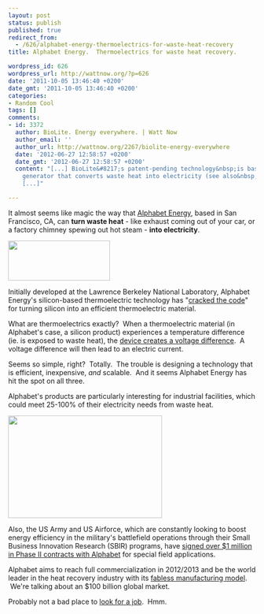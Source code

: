 ```yaml
---
layout: post
status: publish
published: true
redirect_from:
  - /626/alphabet-energy-thermoelectrics-for-waste-heat-recovery
title: Alphabet Energy.  Thermoelectrics for waste heat recovery.

wordpress_id: 626
wordpress_url: http://wattnow.org/?p=626
date: '2011-10-05 13:46:40 +0200'
date_gmt: '2011-10-05 13:46:40 +0200'
categories:
- Random Cool
tags: []
comments:
- id: 3372
  author: BioLite. Energy everywhere. | Watt Now
  author_email: ''
  author_url: http://wattnow.org/2267/biolite-energy-everywhere
  date: '2012-06-27 12:58:57 +0200'
  date_gmt: '2012-06-27 12:58:57 +0200'
  content: "[...] BioLite&#8217;s patent-pending technology&nbsp;is based on a thermoelectric
    generator that converts waste heat into electricity (see also&nbsp;Alphabet Energy)&nbsp;to
    [...]"

---
```

<p>It almost seems like magic the way that <a href="http://alphabetenergy.com/">Alphabet Energy</a>, based in San Francisco, CA, can <strong>turn waste heat</strong> - like exhaust coming out of your car, or a factory chimney spewing out hot steam - <strong>into electricity</strong>.</p>
<p><a href="{{ 'assets/from-wordpress/uploads/2011/10/alphabet-energy.png' | relative_url }}"><img class="size-full wp-image-627 alignnone" title="alphabet energy" src="{{ 'assets/from-wordpress/uploads/2011/10/alphabet-energy.png' | relative_url }}" alt="" width="207" height="81" /></a></p>
<p>Initially developed at the Lawrence Berkeley National Laboratory, Alphabet Energy's silicon-based thermoelectric technology has "<a href="http://alphabetenergy.com/index.php?action=products">cracked the code</a>" for turning silicon into an efficient thermoelectric material.</p>
<p>What are thermoelectrics exactly? &nbsp;When a thermoelectric material (in Alphabet's case, a silicon product) experiences a temperature difference (ie. is exposed to waste heat), the <a href="http://en.wikipedia.org/wiki/Thermoelectric_effect">device creates a voltage difference</a>. &nbsp;A voltage difference will then lead to an electric current.</p>
<p>Seems so simple, right? &nbsp;Totally. &nbsp;The trouble is designing a technology that is efficient, inexpensive, <em>and</em> scalable. &nbsp;And it seems Alphabet Energy has hit the spot on all three.</p>
<p>Alphabet's products are particularly interesting for industrial facilities, which could meet 25-100% of their electricity needs from waste heat.</p>
<p><a href="{{ 'assets/from-wordpress/uploads/2011/10/factory-chimney.jpg' | relative_url }}"><img class="size-full wp-image-629 alignnone" title="Global Warming" src="{{ 'assets/from-wordpress/uploads/2011/10/factory-chimney.jpg' | relative_url }}" alt="" width="313" height="208" /></a></p>
<p>Also, the US Army and US Airforce, which are constantly looking to boost energy efficiency in the military's battlefield operations through their Small Business Innovation Research (SBIR) programs, have&nbsp;<a href="http://www.pitchengine.com/zingpr/alphabet-energy-awarded-148m-in-sbir-phase-ii-contracts/127639/">signed over $1 million in Phase II contracts with Alphabet</a>&nbsp;for special field applications.</p>
<p>Alphabet aims to reach full commercialization in 2012/2013 and be the world leader in the heat recovery industry with its <a href="http://en.wikipedia.org/wiki/Fabless_semiconductor_company">fabless manufacturing model</a>. &nbsp;We're talking about an $100 billion global market.</p>
<p>Probably not a bad place to <a href="http://alphabetenergy.com/index.php?action=careers">look for a job</a>. &nbsp;Hmm.</p>
